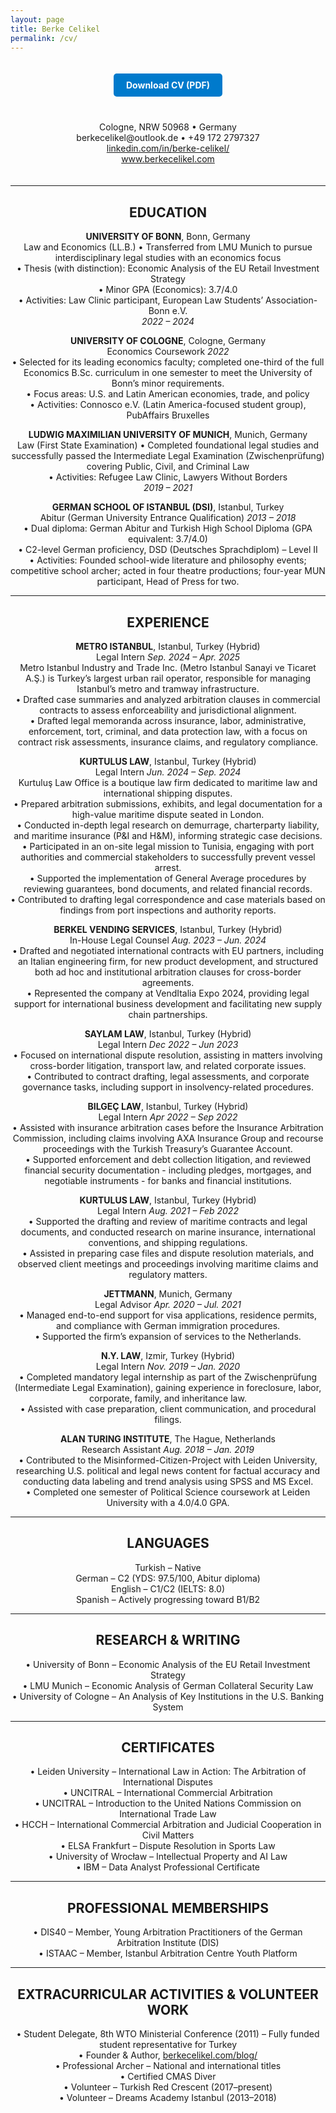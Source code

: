 ```yaml
---
layout: page
title: Berke Celikel
permalink: /cv/
---
```

<style>
.download-btn {
  display: inline-block;
  padding: 10px 20px;
  margin-bottom: 20px;
  background-color: #007acc;
  color: white;
  text-decoration: none;
  border-radius: 5px;
  font-weight: bold;
}
.download-btn:hover {
  background-color: #005f99;
}
.header-block {
  text-align: center;
  max-width: 700px;
  margin: 0 auto 40px auto;
  padding-top: 20px;
}
</style>
<div class="header-block">
  <a class="download-btn" href="/assets/pdfs/Berke_Celikel_CV.pdf" download>Download CV (PDF)</a>

<div style="text-align: center; max-width: 700px; margin: 0 auto; padding: 20px 0;">
  Cologne, NRW 50968 • Germany<br>
  berkecelikel@outlook.de • +49 172 2797327<br>
  <a href="https://linkedin.com/in/berke-celikel/">linkedin.com/in/berke-celikel/</a><br>
  <a href="http://www.berkecelikel.com">www.berkecelikel.com</a>
</div>

---

## EDUCATION

**UNIVERSITY OF BONN**, Bonn, Germany  
Law and Economics (LL.B.) • Transferred from LMU Munich to pursue interdisciplinary legal studies with an economics focus  
• Thesis (with distinction): Economic Analysis of the EU Retail Investment Strategy  
• Minor GPA (Economics): 3.7/4.0  
• Activities: Law Clinic participant, European Law Students’ Association-Bonn e.V.  
*2022 – 2024*

**UNIVERSITY OF COLOGNE**, Cologne, Germany  
Economics Coursework *2022*  
• Selected for its leading economics faculty; completed one-third of the full Economics B.Sc. curriculum in one semester to meet the University of Bonn’s minor requirements.  
• Focus areas: U.S. and Latin American economies, trade, and policy  
• Activities: Connosco e.V. (Latin America-focused student group), PubAffairs Bruxelles  

**LUDWIG MAXIMILIAN UNIVERSITY OF MUNICH**, Munich, Germany  
Law (First State Examination) • Completed foundational legal studies and successfully passed the Intermediate Legal Examination (Zwischenprüfung) covering Public, Civil, and Criminal Law  
• Activities: Refugee Law Clinic, Lawyers Without Borders  
*2019 – 2021*

**GERMAN SCHOOL OF ISTANBUL (DSI)**, Istanbul, Turkey  
Abitur (German University Entrance Qualification) *2013 – 2018*  
• Dual diploma: German Abitur and Turkish High School Diploma (GPA equivalent: 3.7/4.0)  
• C2-level German proficiency, DSD (Deutsches Sprachdiplom) – Level II  
• Activities: Founded school-wide literature and philosophy events; competitive school archer; acted in four theatre productions; four-year MUN participant, Head of Press for two.  

---

## EXPERIENCE

**METRO ISTANBUL**, Istanbul, Turkey (Hybrid)  
Legal Intern *Sep. 2024 – Apr. 2025*  
Metro Istanbul Industry and Trade Inc. (Metro Istanbul Sanayi ve Ticaret A.Ş.) is Turkey’s largest urban rail operator, responsible for managing Istanbul’s metro and tramway infrastructure.  
• Drafted case summaries and analyzed arbitration clauses in commercial contracts to assess enforceability and jurisdictional alignment.  
• Drafted legal memoranda across insurance, labor, administrative, enforcement, tort, criminal, and data protection law, with a focus on contract risk assessments, insurance claims, and regulatory compliance.  

**KURTULUS LAW**, Istanbul, Turkey (Hybrid)  
Legal Intern *Jun. 2024 – Sep. 2024*  
Kurtuluş Law Office is a boutique law firm dedicated to maritime law and international shipping disputes.  
• Prepared arbitration submissions, exhibits, and legal documentation for a high-value maritime dispute seated in London.  
• Conducted in-depth legal research on demurrage, charterparty liability, and maritime insurance (P&I and H&M), informing strategic case decisions.  
• Participated in an on-site legal mission to Tunisia, engaging with port authorities and commercial stakeholders to successfully prevent vessel arrest.  
• Supported the implementation of General Average procedures by reviewing guarantees, bond documents, and related financial records.  
• Contributed to drafting legal correspondence and case materials based on findings from port inspections and authority reports.  

**BERKEL VENDING SERVICES**, Istanbul, Turkey (Hybrid)  
In-House Legal Counsel *Aug. 2023 – Jun. 2024*  
• Drafted and negotiated international contracts with EU partners, including an Italian engineering firm, for new product development, and structured both ad hoc and institutional arbitration clauses for cross-border agreements.  
• Represented the company at VendItalia Expo 2024, providing legal support for international business development and facilitating new supply chain partnerships.  

**SAYLAM LAW**, Istanbul, Turkey (Hybrid)  
Legal Intern *Dec 2022 – Jun 2023*  
• Focused on international dispute resolution, assisting in matters involving cross-border litigation, transport law, and related corporate issues.  
• Contributed to contract drafting, legal assessments, and corporate governance tasks, including support in insolvency-related procedures.  

**BILGEÇ LAW**, Istanbul, Turkey (Hybrid)  
Legal Intern *Apr 2022 – Sep 2022*  
• Assisted with insurance arbitration cases before the Insurance Arbitration Commission, including claims involving AXA Insurance Group and recourse proceedings with the Turkish Treasury’s Guarantee Account.  
• Supported enforcement and debt collection litigation, and reviewed financial security documentation - including pledges, mortgages, and negotiable instruments - for banks and financial institutions.  

**KURTULUS LAW**, Istanbul, Turkey (Hybrid)  
Legal Intern *Aug. 2021 – Feb 2022*  
• Supported the drafting and review of maritime contracts and legal documents, and conducted research on marine insurance, international conventions, and shipping regulations.  
• Assisted in preparing case files and dispute resolution materials, and observed client meetings and proceedings involving maritime claims and regulatory matters.  

**JETTMANN**, Munich, Germany  
Legal Advisor *Apr. 2020 – Jul. 2021*  
• Managed end-to-end support for visa applications, residence permits, and compliance with German immigration procedures.  
• Supported the firm’s expansion of services to the Netherlands.  

**N.Y. LAW**, Izmir, Turkey (Hybrid)  
Legal Intern *Nov. 2019 – Jan. 2020*  
• Completed mandatory legal internship as part of the Zwischenprüfung (Intermediate Legal Examination), gaining experience in foreclosure, labor, corporate, family, and inheritance law.  
• Assisted with case preparation, client communication, and procedural filings.  

**ALAN TURING INSTITUTE**, The Hague, Netherlands  
Research Assistant *Aug. 2018 – Jan. 2019*  
• Contributed to the Misinformed-Citizen-Project with Leiden University, researching U.S. political and legal news content for factual accuracy and conducting data labeling and trend analysis using SPSS and MS Excel.  
• Completed one semester of Political Science coursework at Leiden University with a 4.0/4.0 GPA.  

---

## LANGUAGES

Turkish – Native  
German – C2 (YDS: 97.5/100, Abitur diploma)  
English – C1/C2 (IELTS: 8.0)  
Spanish – Actively progressing toward B1/B2  

---

## RESEARCH & WRITING

• University of Bonn – Economic Analysis of the EU Retail Investment Strategy  
• LMU Munich – Economic Analysis of German Collateral Security Law  
• University of Cologne – An Analysis of Key Institutions in the U.S. Banking System  

---

## CERTIFICATES

• Leiden University – International Law in Action: The Arbitration of International Disputes  
• UNCITRAL – International Commercial Arbitration  
• UNCITRAL – Introduction to the United Nations Commission on International Trade Law  
• HCCH – International Commercial Arbitration and Judicial Cooperation in Civil Matters  
• ELSA Frankfurt – Dispute Resolution in Sports Law  
• University of Wrocław – Intellectual Property and AI Law  
• IBM – Data Analyst Professional Certificate  

---

## PROFESSIONAL MEMBERSHIPS

• DIS40 – Member, Young Arbitration Practitioners of the German Arbitration Institute (DIS)  
• ISTAAC – Member, Istanbul Arbitration Centre Youth Platform  

---

## EXTRACURRICULAR ACTIVITIES & VOLUNTEER WORK

• Student Delegate, 8th WTO Ministerial Conference (2011) – Fully funded student representative for Turkey  
• Founder & Author, [berkecelikel.com/blog/](http://berkecelikel.com/blog/)  
• Professional Archer – National and international titles  
• Certified CMAS Diver  
• Volunteer – Turkish Red Crescent (2017–present)  
• Volunteer – Dreams Academy Istanbul (2013–2018)  
